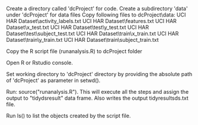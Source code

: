 Create a directory called 'dcProject' for code.
Create a subdirectory 'data' under 'dcProject' for data files
Copy following files to dcProject\data:
	UCI HAR Dataset\activity_labels.txt
	UCI HAR Dataset\features.txt
	UCI HAR Dataset\x_test.txt
	UCI HAR Dataset\test\y_test.txt
	UCI HAR Dataset\test\subject_test.txt
	UCI HAR Dataset\train\x_train.txt
	UCI HAR Dataset\train\y_train.txt
	UCI HAR Dataset\train\subject_train.txt
	
Copy the R script file (runanalysis.R) to dcProject folder

Open R or Rstudio console.

Set working directory to 'dcProject' directory by providing the absolute path of 'dcProject' as parameter in setwd().

Run: source("runanalysis.R").
This will execute all the steps and assign the output to "tidydsresult" data frame.  Also writes the output tidyresultsds.txt file.

Run ls() to list the objects created by the script file.
